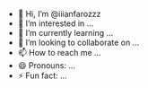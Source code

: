 - 👋 Hi, I’m @iiianfarozzz
- 👀 I’m interested in ...
- 🌱 I’m currently learning ...
- 💞️ I’m looking to collaborate on ...
- 📫 How to reach me ...
- 😄 Pronouns: ...
- ⚡ Fun fact: ...

<!---
iiianfarozzz/iiianfarozzz is a ✨ special ✨ repository because its `README.md` (this file) appears on your GitHub profile.
You can click the Preview link to take a look at your changes.
--->
